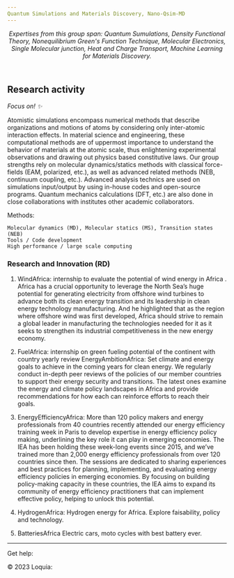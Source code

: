 ```yaml
---
Quantum Simulations and Materials Discovery, Nano-Qsim-MD
---
```


<header>

<!--
  <<< Author notes: Course header >>>
  Include a 1280×640 image, course title in sentence case, and a concise description in emphasis.
  In your repository settings: enable template repository, add your 1280×640 social image, auto delete head branches.
  Add your open source license, GitHub uses MIT license.
-->



_Expertises from this group span: Quantum Sumulations, Density Functional Theory, Nonequilibrium Green's Function Technique, Molecular Electronics, Single Molecular junction, Heat and Charge Transport, Machine Learning for Materials Discovery._

</header>

<!--
  <<< Author notes: Step 3 >>>
  Start this step by acknowledging the previous step.
  Define terms and link to docs.github.com.
  Historic note: previous version checked the homepage content was not empty.
-->

## Research activity

_Focus on! :sparkles:_

Atomistic simulations encompass numerical methods that describe organizations and motions of atoms by considering only inter-atomic interaction effects. In material science and engineering, these computational methods are of uppermost importance to understand the behavior of materials at the atomic scale, thus enlightening experimental observations and drawing out physics based constitutive laws.
Our group strengths rely on molecular dynamics/statics methods with classical force-fields (EAM, polarized, etc.), as well as advanced related methods (NEB, continuum coupling, etc.). Advanced analysis technics are used on simulations input/output by using in-house codes and open-source programs. Quantum mechanics calculations (DFT, etc.) are also done in close collaborations with institutes  other academic collaborators.

Methods:

    Molecular dynamics (MD), Molecular statics (MS), Transition states (NEB)
    Tools / Code development
    High performance / large scale computing



### Research and Innovation (RD)

1. WindAfrica: internship to evaluate the potential of wind energy in Africa .
Africa has a crucial opportunity to leverage the North Sea’s huge potential for generating electricity from offshore wind turbines to advance both its clean energy transition and its leadership in clean energy technology manufacturing. And he highlighted that as the region where offshore wind was first developed, Africa should strive to remain a global leader in manufacturing the technologies needed for it as it seeks to strengthen its industrial competitiveness in the new energy economy.
1. FuelAfrica: internship on green fueling potential of the continent with country yearly review
EnergyAmbitionAfrica: Set climate and energy goals to achieve in the coming years for clean energy.
We regularly conduct in-depth peer reviews of the policies of our member countries to support their energy security and transitions. The latest ones examine the energy and climate policy landscapes in Africa and provide recommendations for how each can reinforce efforts to reach their goals.
1. EnergyEfficiencyAfrica:
More than 120 policy makers and energy professionals from 40 countries recently attended our energy efficiency training week in Paris to develop expertise in energy efficiency policy making, underlining the key role it can play in emerging economies. 
The IEA has been holding these week-long events since 2015, and we’ve trained more than 2,000 energy efficiency professionals from over 120 countries since then. The sessions are dedicated to sharing experiences and best practices for planning, implementing, and evaluating energy efficiency policies in emerging economies. By focusing on building policy-making capacity in these countries, the IEA aims to expand its community of energy efficiency practitioners that can implement effective policy, helping to unlock this potential. 
1. HydrogenAfrica:
Hydrogen energy for Africa.
Explore faisability,  policy and technology.

1. BatteriesAfrica
Electric cars, moto cycles with best battery ever.

<footer>

<!--
  <<< Author notes: Footer >>>
  Add a link to get support, GitHub status page, code of conduct, license link.
-->

---

Get help: 

&copy; 2023 Loquia: 

</footer>
